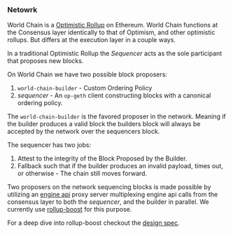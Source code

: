 ### Netowrk 
World Chain is a [Optimistic Rollup](https://ethereum.org/en/developers/docs/scaling/optimistic-rollups/) on Ethereum. World Chain functions at the Consensus layer identically to that of Optimism, and other optimistic rollups. But differs at the execution layer in a couple ways. 

In a traditional Optimistic Rollup the _Sequencer_ acts as the sole participant that proposes new blocks. 

On World Chain we have two possible block proposers:

1. `world-chain-builder` - Custom Ordering Policy
2. _sequencer_ - An `op-geth` client constructing blocks with a canonical ordering policy. 

The `world-chain-builder` is the favored proposer in the network. Meaning if the builder produces a valid block the builders block will always be accepted by the network over the sequencers block. 

The sequencer has two jobs:

1. Attest to the integrity of the Block Proposed by the Builder.
2. Fallback such that if the builder produces an invalid payload, times out, or otherwise - The chain still moves forward.

Two proposers on the network sequencing blocks is made possible by utilizing an [engine api](https://github.com/ethereum/execution-apis/blob/main/src/engine/common.md) proxy server multiplexing engine api calls from the consensus layer to both the _sequencer_, and the builder in parallel. We currently use [rollup-boost](https://github.com/flashbots/rollup-boost/tree/main) for this purpose.

For a deep dive into rollup-boost checkout the [design spec](https://github.com/ethereum-optimism/design-docs/blob/main/protocol/external-block-production.md).